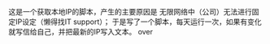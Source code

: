 这是一个获取本地IP的脚本，产生的主要原因是 无限网络中（公司）无法进行固定IP设定（懒得找IT support）；
于是写了一个脚本，每天运行一次，如果有变化就写信给自己，并把最新的IP写入文本。
over
